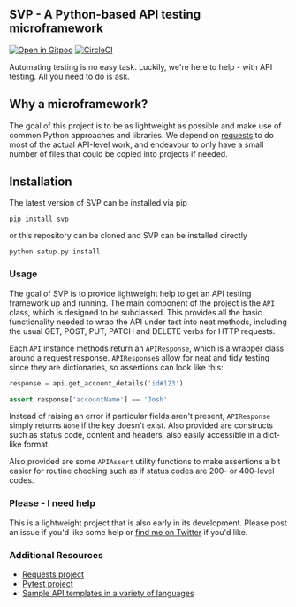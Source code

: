 ## SVP - A Python-based API testing microframework
[![Open in Gitpod](https://gitpod.io/button/open-in-gitpod.svg)](https://gitpod.io/#https://github.com/joshmgrant/svp) 
[![CircleCI](https://circleci.com/gh/joshmgrant/svp.svg?style=svg)](https://circleci.com/gh/joshmgrant/svp)


Automating testing is no easy task. Luckily, we're here to help - with API testing. All you need to do is ask.

## Why a microframework? 

The goal of this project is to be as lightweight as possible and make use of common Python approaches and libraries. We depend on [requests](https://requests.kennethreitz.org/en/master/) to do most of the actual API-level work, and endeavour to only have a small number of files that could be copied into projects if needed.

## Installation

The latest version of SVP can be installed via pip

```
pip install svp
```

or this repository can be cloned and SVP can be installed directly

```
python setup.py install
```


### Usage

The goal of SVP is to provide lightweight help to get an API testing framework up and running. The main component of the project is the `API` class, which is designed to be subclassed. This provides all the basic functionality needed to wrap the API under test into neat methods, including the usual GET, POST, PUT, PATCH and DELETE verbs for HTTP requests.

Each `API` instance methods return an `APIResponse`, which is a wrapper class around a request response. `APIResponse`s allow for neat and tidy testing since they are dictionaries, so assertions can look like this:

```python
response = api.get_account_details('id#123')

assert response['accountName'] == 'Josh'
```

Instead of raising an error if particular fields aren't present, `APIResponse` simply returns `None` if the key doesn't exist. Also provided are constructs such as status code, content and headers, also easily accessible in a dict-like format.

Also provided are some `APIAssert` utility functions to make assertions a bit easier for routine checking such as if status codes are 200- or 400-level codes.

### Please - I need help

This is a lightweight project that is also early in its development. Please post an issue if you'd like some help or [find me on Twitter](https://twitter.com/joshin4colours) if you'd like.

### Additional Resources

- [Requests project](https://requests.kennethreitz.org/en/master/)
- [Pytest project](https://pytest.org/en/latest/)
- [Sample API templates in a variety of languages](https://github.com/mwinteringham/api-framework)
